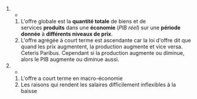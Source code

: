 1. -
	1. L'offre globale est la **quantité totale** de biens et de services **produits** dans une **économie** (_PIB réel_) sur une **période donnée** à **différents niveaux de prix**.
	2. L'offre agrégée à court terme est ascendante car la loi d'offre dit que quand les prix augmentent, la production augmente et vice versa. Ceteris Paribus. Cependant si la production augmente ou diminue, alors le PIB augmente ou diminue aussi.
2. -
	1. L'offre a court terme en macro-économie
	2. Les raisons qui rendent les salaires difficilement inflexibles à la baisse